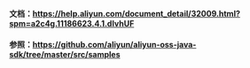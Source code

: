 #### 文档：https://help.aliyun.com/document_detail/32009.html?spm=a2c4g.11186623.4.1.dIvhUF
#### 参照：https://github.com/aliyun/aliyun-oss-java-sdk/tree/master/src/samples
